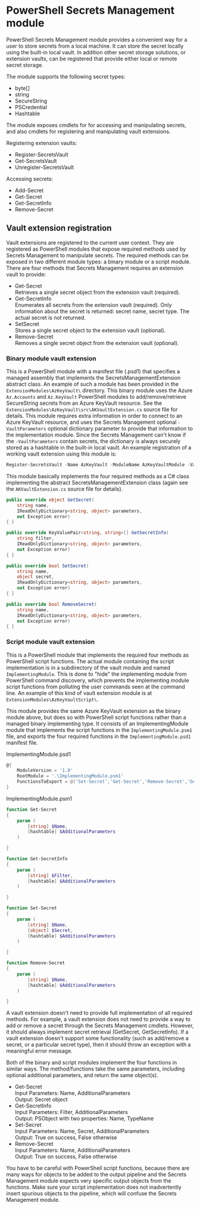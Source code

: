 # PowerShell Secrets Management module

PowerShell Secrets Management module provides a convenient way for a user to store secrets from a local machine.
It can store the secret locally using the built-in local vault.
In addition other secret storage solutions, or extension vaults, can be registered that provide either local or remote secret storage.  

The module supports the following secret types:

- byte[]
- string
- SecureString
- PSCredential
- Hashtable

The module exposes cmdlets for for accessing and manipulating secrets, and also cmdlets for registering and manipulating vault extensions.  

Registering extension vaults:

- Register-SecretsVault
- Get-SecretsVault
- Unregister-SecretsVault

Accessing secrets:

- Add-Secret
- Get-Secret
- Get-SecretInfo
- Remove-Secret

## Vault extension registration

Vault extensions are registered to the current user context.
They are registered as PowerShell modules that expose required methods used by Secrets Management to manipulate secrets.
The required methods can be exposed in two different module types: a binary module or a script module.
There are four methods that Secrets Management requires an extension vault to provide:

- Get-Secret  
Retrieves a single secret object from the extension vault (required).
- Get-SecretInfo  
Enumerates all secrets from the extension vault (required).
Only information about the secret is returned: secret name, secret type.
The actual secret is not returned.
- SetSecret  
Stores a single secret object to the extension vault (optional).
- Remove-Secret  
Removes a single secret object from the extension vault (optional).

### Binary module vault extension

This is a PowerShell module with a manifest file (.psd1) that specifies a managed assembly that implements the SecretsManagementExtension abstract class.
An example of such a module has been provided in the `ExtensionModules\AzKeyVault\` directory.
This binary module uses the Azure `Az.Accounts` and `Az.KeyVault` PowerShell modules to add/remove/retrieve SecureString secrets from an Azure KeyVault resource.
See the `ExtensionModules\AzKeyVault\src\AKVaultExtension.cs` source file for details.
This module requires extra information in order to connect to an Azure KeyVault resource, and uses the Secrets Management optional `-VaultParameters` optional dictionary parameter to provide that information to the implementation module.
Since the Secrets Management can't know if the `-VaultParameters` contain secrets, the dictionary is always securely stored as a hashtable in the built-in local vault.
An example registration of a working vault extension using this module is:

```powershell
Register-SecretsVault -Name AzKeyVault -ModuleName AzKeyVaultModule -VaultParameters @{ AZKVaultName = 'MyAzKeyVault'; SubscriptionId = 'f3bc301d-40b7-4bcb-8e66-b1b238200f02' }
```

This module basically implements the four required methods as a C# class implementing the abstract SecretsManagementExtension class (again see the `AKVaultExtension.cs` source file for details).

```C#
public override object GetSecret(
    string name,
    IReadOnlyDictionary<string, object> parameters,
    out Exception error)
{ }

public override KeyValuePair<string, string>[] GetSecretInfo(
    string filter,
    IReadOnlyDictionary<string, object> parameters,
    out Exception error)
{ }

public override bool SetSecret(
    string name,
    object secret,
    IReadOnlyDictionary<string, object> parameters,
    out Exception error)
{ }

public override bool RemoveSecret(
    string name,
    IReadOnlyDictionary<string, object> parameters,
    out Exception error)
{ }
```

### Script module vault extension

This is a PowerShell module that implements the required four methods as PowerShell script functions.
The actual module containing the script implementation is in a subdirectory of the vault module and named `ImplementingModule`.
This is done to "hide" the implementing module from PowerShell command discovery, which prevents the implementing module script functions from polluting the user commands seen at the command line.
An example of this kind of vault extension module is at `ExtensionModules\AzKeyVaultScript\`.

This module provides the same Azure KeyVault extension as the binary module above, but does so with PowerShell script functions rather than a managed binary implementing type.
It consists of an ImplementingModule module that implements the script functions in the `ImplementingModule.psm1` file, and exports the four required functions in the `ImplementingModule.psd1` manifest file.  

ImplementingModule.psd1

```powershell
@{
    ModuleVersion = '1.0'
    RootModule = '.\ImplementingModule.psm1'
    FunctionsToExport = @('Set-Secret','Get-Secret','Remove-Secret','Get-SecretInfo')
}
```

ImplementingModule.psm1

```powershell
function Get-Secret
{
    param (
        [string] $Name,
        [hashtable] $AdditionalParameters
    )

}

function Get-SecretInfo
{
    param (
        [string] $Filter,
        [hashtable] $AdditionalParameters
    )

}

function Set-Secret
{
    param (
        [string] $Name,
        [object] $Secret,
        [hashtable] $AdditionalParameters
    )

}

function Remove-Secret
{
    param (
        [string] $Name,
        [hashtable] $AdditionalParameters
    )

}
```

A vault extension doesn't need to provide full implementation of all required methods.
For example, a vault extension does not need to provide a way to add or remove a secret through the Secrets Management cmdlets.
However, it should always implement secret retrieval (GetSecret, GetSecretInfo).
If a vault extension doesn't support some functionality (such as add/remove a secret, or a particular secret type), then it should throw an exception with a meaningful error message.  

Both of the binary and script modules implement the four functions in similar ways.
The method/functions take the same parameters, including optional additional parameters, and return the same object(s).

- Get-Secret  
Input Parameters: Name, AdditionalParameters  
Output: Secret object
- Get-SecretInfo  
Input Parameters: Filter, AdditionalParameters  
Output: PSObject with two properties: Name, TypeName
- Set-Secret  
Input Parameters: Name, Secret, AdditionalParameters  
Output: True on success, False otherwise
- Remove-Secret  
Input Parameters: Name, AdditionalParameters  
Output: True on success, False otherwise

You have to be careful with PowerShell script functions, because there are many ways for objects to be added to the output pipeline and the Secrets Management module expects very specific output objects from the functions.
Make sure your script implementation does not inadvertently insert spurious objects to the pipeline, which will confuse the Secrets Management module.
